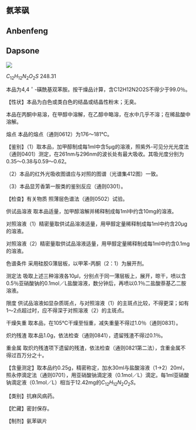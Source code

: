 ## 氨苯砜

## Anbenfeng

## Dapsone

<!-- O O H _ { 2 } N NH2  -->
![](https://web-api.textin.com/ocr_image/external/5578326a17c804e8.jpg)

$C_{12}H_{12}N_{2}O_{2}S$ 248.31

本品为4,4＇-磺酰基双苯胺。按干燥品计算，含C12H12N2O2S不得少于99.0％。

【性状】本品为白色或类白色的结晶或结晶性粉末；无臭。

本品在丙酮中易溶，在甲醇中溶解，在乙醇中略溶，在水中几乎不溶；在稀盐酸中溶解。

熔点 本品的熔点（通则0612）为176～181℃。

【鉴别】（1）取本品，加甲醇制成每1ml中含5μg的溶液，照紫外-可见分光光度法（通则0401）测定，在261nm与296nm的波长处有最大吸收。其吸光度分别为0.35～0.38与0.59～0.62。

（2）本品的红外光吸收图谱应与对照的图谱（光谱集412图）一致。

（3）本品显芳香第一胺类的鉴别反应（通则0301）。

【检查】有关物质 照薄层色谱法（通则0502）试验。

供试品溶液 取本品适量，加甲醇溶解并稀释制成每1ml中约含10mg的溶液。

对照溶液（1）精密量取供试品溶液适量，用甲醇定量稀释制成每1ml中约含20μg的溶液。

对照溶液（2）精密量取供试品溶液适量，用甲醇定量稀释制成每1ml中约含0.1mg的溶液。

色谱条件 采用硅胶G薄层板，以甲苯-丙酮（2：1）为展开剂。

测定法 吸取上述三种溶液各10μl，分别点于同一薄层板上，展开，晾干，喷以含0.5％亚硝酸钠的0.1mol／L盐酸溶液，数分钟后，再喷以0.1％二盐酸萘基乙二胺溶液。

限度 供试品溶液如显杂质斑点，与对照溶液（1）的主斑点比较，不得更深；如有1～2点超过时，应不得深于对照溶液（2）的主斑点。

干燥失重 取本品，在105℃干燥至恒重，减失重量不得过1.0％（通则0831）。

炽灼残渣 取本品1.0g，依法检查（通则0841），遗留残渣不得过0.1％。

重金属 取炽灼残渣项下遗留的残渣，依法检查（通则0821第二法），含重金属不得过百万分之十。

【含量测定】取本品约0.25g，精密称定，加水30ml与盐酸溶液（1→2）20ml，照永停滴定法（通则0701），用亚硝酸钠滴定液（0.1mol／L）滴定。每1ml亚硝酸钠滴定液（0.1mol／L）相当于12.42mg的$C_{12}H_{12}N_{2}O_{2}S。$

【类别】抗麻风病药。

【贮藏】密封保存。

【制剂】氨苯砜片